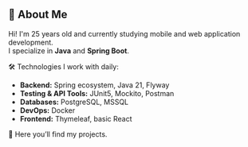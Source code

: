 ## 🚀 About Me  
Hi! I'm 25 years old and currently studying mobile and web application development.  
I specialize in **Java** and **Spring Boot**.

🛠️ Technologies I work with daily:  
- **Backend:** Spring ecosystem, Java 21, Flyway
- **Testing & API Tools:** JUnit5, Mockito, Postman
- **Databases:** PostgreSQL, MSSQL  
- **DevOps:** Docker  
- **Frontend:** Thymeleaf, basic React  

👀 Here you’ll find my projects.

